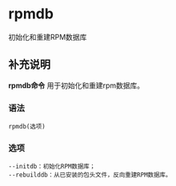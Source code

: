 rpmdb
===

初始化和重建RPM数据库

## 补充说明

**rpmdb命令** 用于初始化和重建rpm数据库。

### 语法  

```shell
rpmdb(选项)
```

### 选项  

```shell
--initdb：初始化RPM数据库；
--rebuilddb：从已安装的包头文件，反向重建RPM数据库。
```


<!-- Linux命令行搜索引擎：https://jaywcjlove.github.io/linux-command/ -->